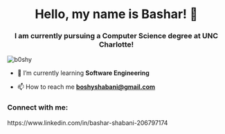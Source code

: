 <h1 align="center">Hello, my name is Bashar! 👋</h1>
<h3 align="center">I am currently pursuing a Computer Science degree at UNC Charlotte!</h3>

<p align="left"> <img src="https://komarev.com/ghpvc/?username=b0shy" alt="b0shy" /> </p>

- 🌱 I’m currently learning **Software Engineering**

- 📫 How to reach me **boshyshabani@gmail.com**

<h3 align="left">Connect with me:</h3>
<p align="left">
https://www.linkedin.com/in/bashar-shabani-206797174
</p>

